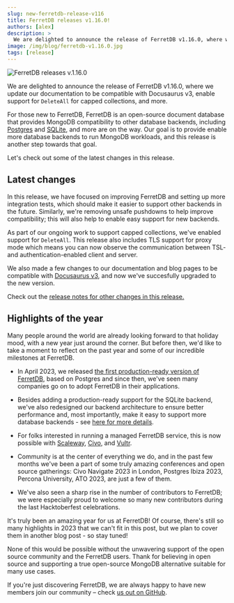 ```yaml
---
slug: new-ferretdb-release-v116
title: FerretDB releases v1.16.0!
authors: [alex]
description: >
  We are delighted to announce the release of FerretDB v1.16.0, where we update our documentation to be compatible with Docusaurus v3, enable support for `DeleteAll` for capped collections, and more.
image: /img/blog/ferretdb-v1.16.0.jpg
tags: [release]
---
```


![FerretDB releases v.1.16.0](/img/blog/ferretdb-v1.16.0.jpg)

We are delighted to announce the release of FerretDB v1.16.0, where we update our documentation to be compatible with Docusaurus v3, enable support for `DeleteAll` for capped collections, and more.

<!--truncate-->

For those new to FerretDB, FerretDB is an open-source document database that provides MongoDB compatibility to other database backends, including [Postgres](https://www.postgresql.org/) and [SQLite](https://www.sqlite.org/), and more are on the way.
Our goal is to provide enable more database backends to run MongoDB workloads, and this release is another step towards that goal.

Let's check out some of the latest changes in this release.

## Latest changes

In this release, we have focused on improving FerretDB and setting up more integration tests, which should make it easier to support other backends in the future.
Similarly, we're removing unsafe pushdowns to help improve compatibility; this will also help to enable easy support for new backends.

As part of our ongoing work to support capped collections, we've enabled support for `DeleteAll`.
This release also includes TLS support for proxy mode which means you can now observe the communication between TSL- and authentication-enabled client and server.

We also made a few changes to our documentation and blog pages to be compatible with [Docusaurus v3](https://docusaurus.io/blog/preparing-your-site-for-docusaurus-v3), and now we've succesfully upgraded to the new version.

Check out the [release notes for other changes in this release.](https://github.com/FerretDB/FerretDB/releases/tag/v1.16.0)

## Highlights of the year

Many people around the world are already looking forward to that holiday mood, with a new year just around the corner.
But before then, we'd like to take a moment to reflect on the past year and some of our incredible milestones at FerretDB.

- In April 2023, we released [the first production-ready version of FerretDB](https://blog.ferretdb.io/ferretdb-1-0-ga-opensource-mongodb-alternative/), based on Postgres and since then, we've seen many companies go on to adopt FerretDB in their applications.

- Besides adding a production-ready support for the SQLite backend, we've also redesigned our backend architecture to ensure better performance and, most importantly, make it easy to support more database backends - see [here for more details](https://blog.ferretdb.io/ferretdb-v1-10-production-ready-sqlite/#the-new-architecture).

- For folks interested in running a managed FerretDB service, this is now possible with [Scaleway](https://www.scaleway.com/en/betas/#managed-document-database), [Civo](https://www.civo.com/marketplace/FerretDB), and [Vultr](https://www.vultr.com/docs/ferretdb-managed-database-guide/).

- Community is at the center of everything we do, and in the past few months we've been a part of some truly amazing conferences and open source gatherings: Civo Navigate 2023 in London, Postgres Ibiza 2023, Percona University, ATO 2023, are just a few of them.

- We've also seen a sharp rise in the number of contributors to FerretDB; we were especially proud to welcome so many new contributors during the last Hacktoberfest celebrations.

It's truly been an amazing year for us at FerretDB!
Of course, there's still so many highlights in 2023 that we can't fit in this post, but we plan to cover them in another blog post - so stay tuned!

None of this would be possible without the unwavering support of the open source community and the FerretDB users.
Thank for believing in open source and supporting a true open-source MongoDB alternative suitable for many use cases.

If you're just discovering FerretDB, we are always happy to have new members join our community – check [us out on GitHub](https://github.com/FerretDB/FerretDB).
